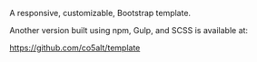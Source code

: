 A responsive, customizable, Bootstrap template.


Another version built using npm, Gulp, and SCSS is available at:

https://github.com/co5alt/template


